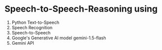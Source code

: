 # Speech-to-Speech-Reasoning using 
1. Python Text-to-Speech
2. Speech Recognition
3. Speech-to-Speech
4. Google's Generative AI model gemini-1.5-flash
5. Gemini API
